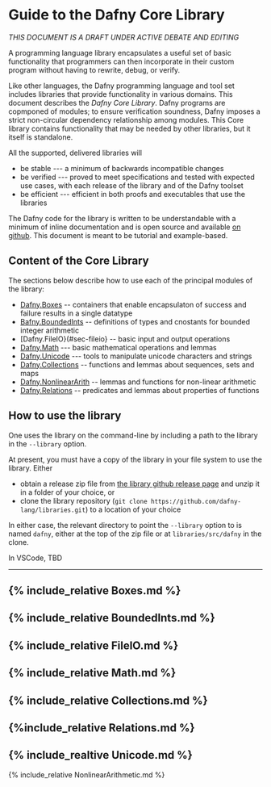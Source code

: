 
# Guide to the Dafny Core Library

_THIS DOCUMENT IS A DRAFT UNDER ACTIVE DEBATE AND EDITING_

A programming language library encapsulates a useful set of basic
functionality that programmers can then incorporate in their custom
program without having to rewrite, debug, or verify.

Like other languages, the Dafny programming language and tool set includes
libraries that provide functionality in various domains. This document describes 
the _Dafny Core Library_. Dafny programs are copmponed of modules; to ensure
verification soundness, Dafny imposes a strict non-circular dependency relationship
among modules. This Core library contains functionality that may be needed
by other libraries, but it itself is standalone.

All the supported, delivered libraries will
- be stable --- a minimum of backwards incompatible changes
- be verified --- proved to meet specifications and tested with expected use cases,
with each release of the library and of the Dafny toolset
- be efficient --- efficient in both proofs and executables that use the libraries

The Dafny code for the library is written to be understandable with a minimum of inline documentation
and is open source and available [on github](https://github.com/dafny-lang/libraries). This document is
meant to be tutorial and example-based.

## Content of the Core Library

The sections below describe how to use each of the principal modules of the library:
- [Dafny.Boxes](#sec-boxes) -- containers that enable encapsulaton of success and failure results in a single datatype
- [Bafny.BoundedInts](#sec-boundedints) -- definitions of types and cnostants for bounded integer arithmetic
- [Dafny.FileIO}(#sec-fileio} -- basic input and output operations
- [Dafny.Math](#sec-math) --- basic mathematical operations and lemmas
- [Dafny.Unicode](#sec-unicode) --- tools to manipulate unicode characters and strings
- [Dafny.Collections](#sec-collections) -- functions and lemmas about sequences, sets and maps
- [Dafny.NonlinearArith](sec-nonlinear-arith) --  lemmas and functions for non-linear arithmetic
- [Dafny.Relations](#sec-relations) -- predicates and lemmas about properties of functions


## How to use the library

One uses the library on the command-line by including a path to the library in the `--library` option.

At present, you must have a copy of the library in your file system to use the library. Either
- obtain a release zip file from [the library github release page](https://github.com/dafny-lang/libraries/releases) and unzip it in a folder of your choice, or
- clone the library repository (`git clone https://github.com/dafny-lang/libraries.git`) to a location of your choice

In either case, the relevant directory to point the `--library` option to is named `dafny`, either at the top of the zip file or at `libraries/src/dafny` in the clone.

In VSCode, TBD


---
{% include_relative Boxes.md %}
---
{% include_relative BoundedInts.md %}
---
{% include_relative FileIO.md %}
---
{% include_relative Math.md %}
---
{% include_relative Collections.md %}
---
{%include_relative Relations.md %}
---
{% include_realtive Unicode.md %}
---
{% include_relative NonlinearArithmetic.md %}


